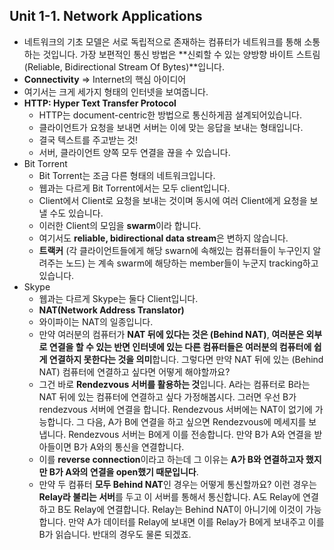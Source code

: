 ## Unit 1-1. Network Applications

- 네트워크의 기초 모델은 서로 독립적으로 존재하는 컴퓨터가 네트워크를 통해 소통하는 것입니다. 가장 보편적인 통신 방법은 **신뢰할 수 있는 양방향 바이트 스트림(Reliable, Bidirectional Stream Of Bytes)**입니다.
- **Connectivity** => Internet의 핵심 아이디어
- 여기서는 크게 세가지 형태의 인터넷을 보여줍니다.
- **HTTP: Hyper Text Transfer Protocol**
  - HTTP는 document-centric한 방법으로 통신하게끔 설계되어있습니다.
  - 클라이언트가 요청을 보내면 서버는 이에 맞는 응답을 보내는 형태입니다.
  - 결국 텍스트를 주고받는 것!
  - 서버, 클라이언트 양쪽 모두 연결을 끊을 수 있습니다.
- Bit Torrent
  - Bit Torrent는 조금 다른 형태의 네트워크입니다.
  - 웹과는 다르게 Bit Torrent에서는 모두 client입니다.
  - Client에서 Client로 요청을 보내는 것이며 동시에 여러 Client에게 요청을 보낼 수도 있습니다.
  - 이러한 Client의 모임을 **swarm**이라 합니다.
  - 여기서도 **reliable, bidirectional data stream**은 변하지 않습니다.
  - **트랙커** (각 클라이언트들에게 해당 swarn에 속해있는 컴퓨터들이 누구인지 알려주는 노드) 는 계속 swarm에 해당하는 member들이 누군지 tracking하고 있습니다.
- Skype
  - 웹과는 다르게 Skype는 둘다 Client입니다.
  - **NAT(Network Address Translator)**
  - 와이파이는 NAT의 일종입니다.
  - 만약 여러분의 컴퓨터가 **NAT 뒤에 있다는 것은 (Behind NAT)**, **여러분은 외부로 연결을 할 수 있는 반면 인터넷에 있는 다른 컴퓨터들은 여러분의 컴퓨터에 쉽게 연결하지 못한다는 것을 의미**합니다. 그렇다면 만약  NAT 뒤에 있는 (Behind NAT) 컴퓨터에 연결하고 싶다면 어떻게 해야할까요?
  - 그건 바로 **Rendezvous 서버를 활용하는 것**입니다. A라는 컴퓨터로 B라는 NAT 뒤에 있는 컴퓨터에 연결하고 싶다 가정해봅시다. 그러면 우선 B가 rendezvous 서버에 연결을 합니다. Rendezvous 서버에는 NAT이 없기에 가능합니다. 그 다음, A가 B에 연결을 하고 싶으면 Rendezvous에 메세지를 보냅니다. Rendezvous 서버는 B에게 이를 전송합니다. 만약 B가 A와 연결을 받아들이면 B가 A와의 통신을 연결합니다.
  - 이를 **reverse connection**이라고 하는데 그 이유는 **A가 B와 연결하고자 했지만 B가 A와의 연결을 open했기 때문입니다**.
  - 만약 두 컴퓨터 **모두 Behind NAT**인 경우는 어떻게 통신할까요? 이런 경우는 **Relay라 불리는 서버**를 두고 이 서버를 통해서 통신합니다. A도 Relay에 연결하고 B도 Relay에 연결합니다. Relay는 Behind NAT이 아니기에 이것이 가능합니다. 만약 A가 데이터를 Relay에 보내면 이를 Relay가 B에게 보내주고 이를 B가 읽습니다. 반대의 경우도 물론 되겠죠.